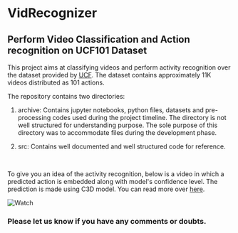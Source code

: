 # VidRecognizer

## Perform Video Classification and Action recognition on UCF101 Dataset

This project aims at classifying videos and perform activity recognition over the dataset provided by [UCF](https://www.crcv.ucf.edu/data/UCF101.php). The dataset contains approximately 11K videos distributed as 101 actions.<br/>

The repository contains two directories: <br/>

1. archive: Contains jupyter notebooks, python files, datasets and pre-processing codes used during the project timeline. The directory is not well structured for understanding purpose. The sole purpose of this directory was to accommodate files during the development phase.

2. src: Contains well documented and well structured code for reference. 
<br/>

To give you an idea of the activity recognition, below is a video in which a predicted action is embedded along with model's confidence level. The prediction is made using C3D model. You can read more over [here](src/README.md).

![Watch](src/results/Video_Outputs/vid2.gif)

### Please let us know if you have any comments or doubts.
